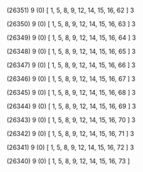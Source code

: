 (26351) 9 (0) [ 1, 5, 8, 9, 12, 14, 15, 16, 62 ] 3 


(26350) 9 (0) [ 1, 5, 8, 9, 12, 14, 15, 16, 63 ] 3 


(26349) 9 (0) [ 1, 5, 8, 9, 12, 14, 15, 16, 64 ] 3 


(26348) 9 (0) [ 1, 5, 8, 9, 12, 14, 15, 16, 65 ] 3 


(26347) 9 (0) [ 1, 5, 8, 9, 12, 14, 15, 16, 66 ] 3 


(26346) 9 (0) [ 1, 5, 8, 9, 12, 14, 15, 16, 67 ] 3 


(26345) 9 (0) [ 1, 5, 8, 9, 12, 14, 15, 16, 68 ] 3 


(26344) 9 (0) [ 1, 5, 8, 9, 12, 14, 15, 16, 69 ] 3 


(26343) 9 (0) [ 1, 5, 8, 9, 12, 14, 15, 16, 70 ] 3 


(26342) 9 (0) [ 1, 5, 8, 9, 12, 14, 15, 16, 71 ] 3 


(26341) 9 (0) [ 1, 5, 8, 9, 12, 14, 15, 16, 72 ] 3 


(26340) 9 (0) [ 1, 5, 8, 9, 12, 14, 15, 16, 73 ]  

